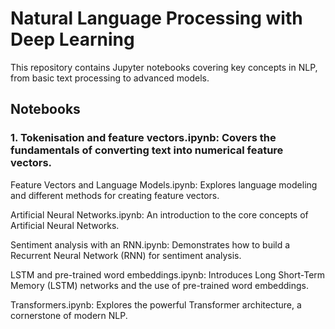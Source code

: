 # Natural Language Processing with Deep Learning
This repository contains Jupyter notebooks covering key concepts in NLP, from basic text processing to advanced models.

## Notebooks
### 1. Tokenisation and feature vectors.ipynb: Covers the fundamentals of converting text into numerical feature vectors.

Feature Vectors and Language Models.ipynb: Explores language modeling and different methods for creating feature vectors.

Artificial Neural Networks.ipynb: An introduction to the core concepts of Artificial Neural Networks.

Sentiment analysis with an RNN.ipynb: Demonstrates how to build a Recurrent Neural Network (RNN) for sentiment analysis.

LSTM and pre-trained word embeddings.ipynb: Introduces Long Short-Term Memory (LSTM) networks and the use of pre-trained word embeddings.

Transformers.ipynb: Explores the powerful Transformer architecture, a cornerstone of modern NLP.
